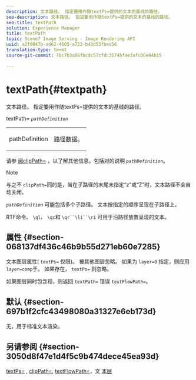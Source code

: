 ```yaml
---
description: 文本路径。 指定要用作随textPs=提供的文本的基线的路径。
seo-description: 文本路径。 指定要用作随textPs=提供的文本的基线的路径。
seo-title: textPath
solution: Experience Manager
title: textPath
topic: Scene7 Image Serving - Image Rendering API
uuid: a2f0047b-ad62-4605-a723-b43d53fbea56
translation-type: tm+mt
source-git-commit: 7bc7b3a86fbcdc57cfdc31745fae3afc06e44b15

---
```



# textPath{#textpath}

文本路径。 指定要用作随textPs=提供的文本的基线的路径。

textPath= *`pathDefinition`*

<table id="simpletable_74F549E8625B483A9B334B24A7EB6D22"> 
 <tr class="strow"> 
  <td class="stentry"> <p><span class="varname"> pathDefinition</span> </p> </td> 
  <td class="stentry"> <p>路径数据。 </p></td> 
 </tr> 
</table>

请参 [阅clipPath=](../../../../../is-api/http-ref/image-serving-api-ref/c-http-protocol-reference/c-command-reference/r-clippath.md#reference-8139b1b52dc54749b51b109521ddf83d) ，以了解其他信息，包括对的说明 *`pathDefinition`*。

>[!NOTE]
>
>与之不 `clipPath=`同的是，当在子路径的末尾未指定“z”或“Z”时，文本路径不会自动关闭。

*`pathDefinition`* 可能包括多个子路径。 文本按指定的顺序呈现在子路径上。

RTF命令、 `\ql`、 `\qc`和 `\qr``\li``\ri` 可用于沿路径放置呈现的文本。

## 属性 {#section-068137df436c46b9b55d271eb60e7285}

文本图层属性( `textPs=` 仅限)。 被其他图层忽略。 如果为 `layer=0` 指定，则应用 `layer=comp`于。 如果存在， `textPs=` 则忽略。

如果图层同时包含和，则返回 `textPath=` 错误 `textFlowPath=`。

## 默认 {#section-697b1f2cfc43498080a31327e6eb173d}

无，用于标准文本渲染。

## 另请参阅 {#section-3050d8f47e1d4f5c9b474dece45ea93d}

[textPs=](../../../../../is-api/http-ref/image-serving-api-ref/c-http-protocol-reference/c-command-reference/r-textps.md#reference-4209a2a6169f44278da2647cfb0cd767) , [clipPath=](../../../../../is-api/http-ref/image-serving-api-ref/c-http-protocol-reference/c-command-reference/r-clippath.md#reference-8139b1b52dc54749b51b109521ddf83d), [textFlowPath=](../../../../../is-api/http-ref/image-serving-api-ref/c-http-protocol-reference/c-command-reference/r-textflowpath.md#reference-0b8d9493d71342f0b6a64a6d221584ef)，文 [本层](../../../../../is-api/http-ref/image-serving-api-ref/c-http-protocol-reference/c-text-formatting/r-text-layers.md#reference-47e78cfb18134db5ab09e17af14a6a8f)
